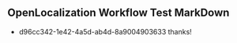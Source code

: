 ## OpenLocalization Workflow Test MarkDown
* d96cc342-1e42-4a5d-ab4d-8a9004903633 thanks!

<!--HONumber=Aug16_HO4-->


